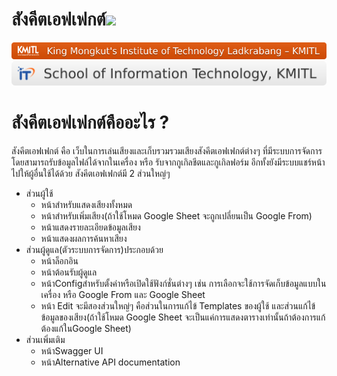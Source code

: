 # สังคีตเอฟเฟกต์<img width="50" src="https://media.tenor.com/8McIGu0Tf_QAAAAi/fire-joypixels.gif" />

![](https://github.com/SupaschaiPh/SupaschaiPh/blob/main/badges/KMITL-5.svg) ![](https://github.com/SupaschaiPh/SupaschaiPh/blob/main/badges/IT-1.svg)


# สังคีตเอฟเฟกต์คืออะไร ?
สังคีตเอฟเฟกต์ คือ เว็บในการเล่นเสียงและเก็บรวมรวมเสียงสังคีตเอฟเฟกต์ต่างๆ ที่มีระบบการจัดการ โดยสามารถรับข้อมูลไฟล์ได้จากในเครื่อง หรือ รับจากกูเกิลชีตและกูเกิลฟอร์ม อีกทั้งยังมีระบบแชร์หน้าไปให้ผู้อื่นใช้ได้ด้วย 
สังคีตเอฟเฟกต์มี 2 ส่วนใหญ่ๆ 
* ส่วนผู้ใช้ 
  * หน้าสำหรับแสดงเสียงทั้งหมด 
  * หน้าสำหรับเพิ่มเสียง(ถ้าใช้โหมด Google Sheet จะถูกเปลี่ยนเป็น Google From)
  * หน้าแสดงรายละเอียดข้อมูลเสียง
  * หน้าแสดงผลการค้นหาเสียง
* ส่วนผู้ดูแล(ตัวระบบการจัดการ)ประกอบด้วย 
  * หน้าล็อกอิน
  * หน้าต้อนรับผู้ดูแล
  * หน้าConfigสำหรับตั้งค่าหรือเปิดใช้ฟังก์ชั่นต่างๆ เช่น การเลือกจะใช้การจัดเก็บข้อมูลแบบในเครื่อง หรือ Google From และ Google Sheet
  * หน้า Edit จะมีสองส่วนใหญ่ๆ คือส่วนในการแก้ไข้ Templates ของผู้ใช้ และส่วนแก้ไข้ข้อมูลของเสียง(ถ้าใช้โหมด Google Sheet จะเป็นแค่การแสดงตารางเท่านั้นถ้าต้องการแก้ต้องแก้ในGoogle Sheet)
* ส่วนเพิ่มเติม
  * หน้าSwagger UI
  * หน้าAlternative API documentation

